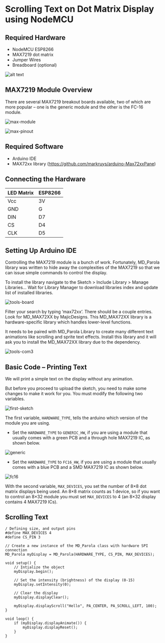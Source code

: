 # Scrolling Text on Dot Matrix Display using NodeMCU 
## Required Hardware

* NodeMCU ESP8266
* MAX7219 dot matrix
* Jumper Wires
* Breadboard (optional)

![alt text](https://maker.pro/storage/gE9cacR/gE9cacRYNOuescYwhyRkVDxiCUtGkm84VbJfOkN7.jpeg)

## MAX7219 Module Overview

There are several MAX7219 breakout boards available, two of which are more popular – one is the generic module and the other is the FC-16 module.

![max-module](https://lastminuteengineers.com/wp-content/uploads/arduino/MAX7219-Module-Variants.jpg)

![max-pinout](https://lastminuteengineers.com/wp-content/uploads/arduino/MAX7219-Dot-Matrix-LED-Display-Module-Pinout.png)

## Required Software

* Arduino IDE
* MAX72xx library (https://github.com/markruys/arduino-Max72xxPane)

## Connecting the Hardware

| LED Matrix  | ESP8266 |
| ----------- | ----|
| Vcc         | 3V  |
| GND         | G   |
| DIN         | D7  |
| CS          | D4  |
| CLK         | D5  |

## Setting Up Arduino IDE

Controlling the MAX7219 module is a bunch of work. Fortunately, MD_Parola library was written to hide away the complexities of the MAX7219 so that we can issue simple commands to control the display.

To install the library navigate to the Sketch > Include Library > Manage Libraries… Wait for Library Manager to download libraries index and update list of installed libraries.

![tools-board](https://lastminuteengineers.com/wp-content/uploads/arduino/Manage-Libraries.png)

Filter your search by typing ‘max72xx‘. There should be a couple entries. Look for MD_MAX72XX by MajicDesigns.
This MD_MAX72XX library is a hardware-specific library which handles lower-level functions. 

It needs to be paired with MD_Parola Library to create many different text animations like scrolling and sprite text effects. Install this library and it will ask you to install the MD_MAX72XX library due to the dependency.

![tools-com3](https://lastminuteengineers.com/wp-content/uploads/arduino/MD_Parola-Library-Installation.png)

## Basic Code – Printing Text

We will print a simple text on the display without any animation.

But before you proceed to upload the sketch, you need to make some changes to make it work for you. You must modify the following two variables.

![first-sketch](https://lastminuteengineers.com/wp-content/uploads/arduino/Changes-to-make.png)

The first variable, `HARDWARE_TYPE`, tells the arduino which version of the module you are using.

* Set the `HARDWARE_TYPE` to `GENERIC_HW`, if you are using a module that usually comes with a green PCB and a through hole MAX7219 IC, as shown below.

![generic](https://lastminuteengineers.com/wp-content/uploads/arduino/MAX7219-Generic-Module.jpg)

* Set the `HARDWARE_TYPE` to `FC16_HW`, if you are using a module that usually comes with a blue PCB and a SMD MAX7219 IC as shown below.

![fc16](https://lastminuteengineers.com/wp-content/uploads/arduino/MAX7219-FC-16-Module.jpg)

With the second variable, `MAX_DEVICES`, you set the number of 8×8 dot matrix displays being used. An 8×8 matrix counts as 1 device, so if you want to control an 8×32 module you must set `MAX_DEVICES` to 4 (an 8×32 display contains 4 MAX7219 ICs).

## Scrolling Text

````
/ Defining size, and output pins
#define MAX_DEVICES 4
#define CS_PIN 3

// Create a new instance of the MD_Parola class with hardware SPI connection
MD_Parola myDisplay = MD_Parola(HARDWARE_TYPE, CS_PIN, MAX_DEVICES);

void setup() {
	// Intialize the object
	myDisplay.begin();

	// Set the intensity (brightness) of the display (0-15)
	myDisplay.setIntensity(0);

	// Clear the display
	myDisplay.displayClear();

	myDisplay.displayScroll("Hello", PA_CENTER, PA_SCROLL_LEFT, 100);
}

void loop() {
	if (myDisplay.displayAnimate()) {
		myDisplay.displayReset();
	}
}
````




